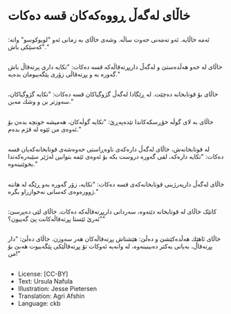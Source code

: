 # خاڵای لەگەڵ ڕووەكەكان قسە دەكات

##
ئەمە خاڵایه. ئەو تەمەنی حەوت ساڵە. وشەی خاڵای به زمانی ئه‌و "لوبوکوسو" واتە: "كەسێكی باش."

##
خاڵای لە خەو هەڵدەستێ و لەگەڵ دارپڕتەقاڵەكە قسە دەكات: "تكایە داری پرتەقاڵ باش گەورە بە و پڕتەقاڵی زۆری پێگەییومان بدەیە."

##
خاڵای بۆ قوتابخانە دەچێت. لە ڕێگادا لەگەڵ گژوگیاكان قسە دەكات: "تكایە گژوگیاكان، سەوزتر بن و وشك مەبن."

##
خاڵای بە لای گوڵە خۆڕسکه‌کاندا تێدەپەڕێ: "تكایە گوڵەكان، هەمیشە خونچە بدەن بۆ ئەوەی من ئێوە لە قژم بدەم."

##
لە قوتابخانەش، خاڵای لەگەڵ داره‌که‌ی ناوەڕاستی حەوەشەی قوتابخانەكەیان قسە دەكات: "تكایە داره‌که، لقی گەورە دروست بكە بۆ ئەوەی ئێمە بتوانین لەژێر سێبەرەكەتدا بخوێنینەوە."

##
خاڵای لەگەڵ دارپەرژینی قوتابخانەکەی قسە دەكات: "تكایە، زۆر گەورە بەو ڕێگە لە هاتنە ژوورەوەی كەسانی نه‌خوازراو بگرە."

##
کاتێک خاڵای لە قوتابخانە دێتەوە، سەردانی دارپڕتەقاڵەكە دەكات. خاڵای لێی دەپرسێ: "ئەرێ ئێستا پڕتەقاڵەكانت پێ گەییون؟"

##
خاڵای ئاهێك هەڵدەكێشێ و دەڵێ: هێشتاش پڕتەقاڵەكان هه‌ر سه‌وزن. خاڵای دەڵێ: "دار پڕتەقاڵ، بەیانی یەكتر دەبینینەوە، لە وانەیە ئەوكات تۆ پڕتەقاڵێكی پێگەییوت هەبێ بۆ من!"

##
* License: [CC-BY]
* Text: Ursula Nafula
* Illustration: Jesse Pietersen
* Translation: Agri Afshin
* Language: ckb
